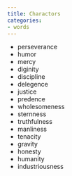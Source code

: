 ```yaml
---
title: Charactors
categories:
- words
---
```


- perseverance
- humor
- mercy
- diginity
- discipline
- delegence
- justice
- predence
- wholesomeness
- sternness
- truthfulness
- manliness
- tenacity
- gravity
- honesty
- humanity
- industriousness